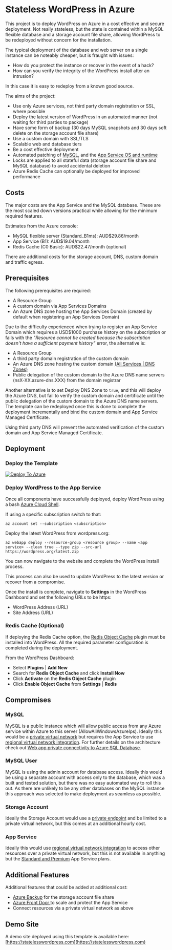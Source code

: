 # Stateless WordPress in Azure
This project is to deploy WordPress on Azure in a cost effective and secure deployment. Not really stateless, but the state is contained within a MySQL flexible database and a storage account file share, allowing WordPress to be redeployed without concern for the installation.

The typical deployment of the database and web server on a single instance can be noteably cheaper, but is fraught with issues:

- How do you protect the instance or recover in the event of a hack?  
- How can you verify the integrity of the WordPress install after an intrusion?

In this case it is easy to redeploy from a known good source.

The aims of the project:

- Use only Azure services, not third party domain registration or SSL, where possible
- Deploy the latest version of WordPress in an automated manner (not waiting for third parties to package)
- Have some form of backup (30 days MySQL snapshots and 30 days soft delete on the storage account file share)
- Use a custom domain with SSL/TLS
- Scalable web and database tiers
- Be a cost effective deployment
- Automated patching of [MySQL](https://docs.microsoft.com/azure/mysql/flexible-server/concepts-maintenance), and the [App Service OS and runtime](https://docs.microsoft.com/azure/app-service/overview-patch-os-runtime)
- Locks are applied to all stateful data (storage account file share and MySQL database) to avoid accidental deletion
- Azure Redis Cache can optionally be deployed for improved performance

## Costs
The major costs are the App Service and the MySQL database. These are the most scaled down versions practical while allowing for the minimum required features.

Estimates from the Azure console:

- MySQL flexible server (Standard_B1ms): AUD$29.86/month
- App Service (B1): AUD$19.04/month
- Redis Cache (C0 Basic): AUD$22.47/month (optional)

There are additional costs for the storage account, DNS, custom domain and traffic egress.

## Prerequisites
The following prerequisites are required:

- A Resource Group
- A custom domain via App Services Domains
- An Azure DNS zone hosting the App Services Domain (created by default when registering an App Services Domain)

Due to the difficulty experienced when trying to register an App Service Domain which requires a USD$1000 purchase history on the subscription or fails with the *"Resource cannot be created because the subscription doesn't have a sufficient payment history"* error, the alternative is:

- A Resource Group
- A third party domain registration of the custom domain
- An Azure DNS zone hosting the custom domain [(All Services | DNS Zones)](https://portal.azure.com/#blade/HubsExtension/BrowseResource/resourceType/Microsoft.Network%2FdnsZones)
- Public delegation of the custom domain to the Azure DNS name servers (nsX-XX.azure-dns.XXX) from the domain registrar

Another alternative is to set Deploy DNS Zone to `true`, and this will deploy the Azure DNS, but fail to verify the custom domain and certificate until the public delegation of the custom domain to the Azure DNS name servers. The template can be redeployed once this is done to complete the deployment incrementally and bind the custom domain and App Service Managed Certificate.

Using third party DNS will prevent the automated verification of the custom domain and App Service Managed Certificate.

## Deployment
### Deploy the Template
[![Deploy To Azure](https://aka.ms/deploytoazurebutton)](https://portal.azure.com/#create/Microsoft.Template/uri/https%3A%2F%2Fraw.githubusercontent.com%2Fjamiemo%2Fwp-stateless%2Fmaster%2Fazuredeploy.json)

### Deploy WordPress to the App Service
Once all components have successfully deployed, deploy WordPress using a bash [Azure Cloud Shell](https://portal.azure.com/#cloudshell/).

If using a specific subscription switch to that:

`az account set --subscription <subscription>`

Deploy the latest WordPress from wordpress.org:

`az webapp deploy --resource-group <resource group> --name <app service> --clean true --type zip --src-url https://wordpress.org/latest.zip`

You can now navigate to the website and complete the WordPress install process.

This process can also be used to update WordPress to the latest version or recover from a compromise.

Once the install is complete, navigate to **Settings** in the WordPress Dashboard and set the following URLs to be https:
- WordPress Address (URL)
- Site Address (URL)

### Redis Cache (Optional)
If deploying the Redis Cache option, the [Redis Object Cache](https://wordpress.org/plugins/redis-cache/) plugin must be installed into WordPress. All the required parameter configuration is completed during the deployment.

From the WordPress Dashboard:
- Select **Plugins** | **Add New**
- Search for **Redis Object Cache** and click **Install Now**
- Click **Activate** on the **Redis Object Cache** plugin
- Click **Enable Object Cache** from **Settings** | **Redis**

## Compromises
### MySQL
MySQL is a public instance which will allow public access from any Azure service within Azure to this server (AllowAllWindowsAzureIps). Ideally this would be a [private virtual network](https://docs.microsoft.com/en-us/azure/mysql/flexible-server/concepts-networking-vnet) but requires the App Service to use [regional virtual network integration](https://docs.microsoft.com/azure/app-service/overview-vnet-integration#regional-virtual-network-integration). For further details on the architecture check out [Web app private connectivity to Azure SQL Database](https://azure/architecture/example-scenario/private-web-app/private-web-app).

### MySQL User
MySQL is using the admin account for database access. Ideally this would be using a separate account with access only to the database, which was a built and tested solution, but there was no easy automated way to roll this out. As there are unlikely to be any other databases on the MySQL instance this approach was selected to make deployment as seamless as possible.

### Storage Account
Ideally the Storage Account would use a [private endpoint](https://docs.microsoft.com/en-us/azure/storage/common/storage-private-endpoints) and be limited to a private virtual network, but this comes at an additional hourly cost.

### App Service
Ideally this would use [regional virtual network integration](https://docs.microsoft.com/azure/app-service/overview-vnet-integration#regional-virtual-network-integration) to access other resources over a private virtual network, but this is not available in anything but the [Standard and Premium](https://docs.microsoft.com/en-au/azure/app-service/overview-vnet-integration#limitations) App Service plans.

## Additional Features
Additional features that could be added at additional cost:

- [Azure Backup](https://docs.microsoft.com/azure/backup/backup-afs) for the storage account file share
- [Azure Front Door ](https://docs.microsoft.com/azure/frontdoor/front-door-waf) to scale and protect the App Service
- Connect resources via a private virtual network as above

## Demo Site
A demo site deployed using this template is available here: [https://statelesswordpress.com](https://statelesswordpress.com)